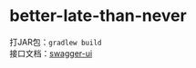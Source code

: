 # better-late-than-never
打JAR包：`gradlew build`  
接口文档：[swagger-ui](http://localhost:523/swagger-ui.html)
